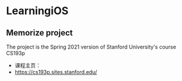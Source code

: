 # LearningiOS

## Memorize project
The project is the Spring 2021 version of Stanford University's course CS193p
+ 课程主页：
+ https://cs193p.sites.stanford.edu/
